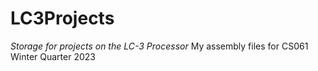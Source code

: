 # LC3Projects
*Storage for projects on the LC-3 Processor*
My assembly files for CS061 Winter Quarter 2023
